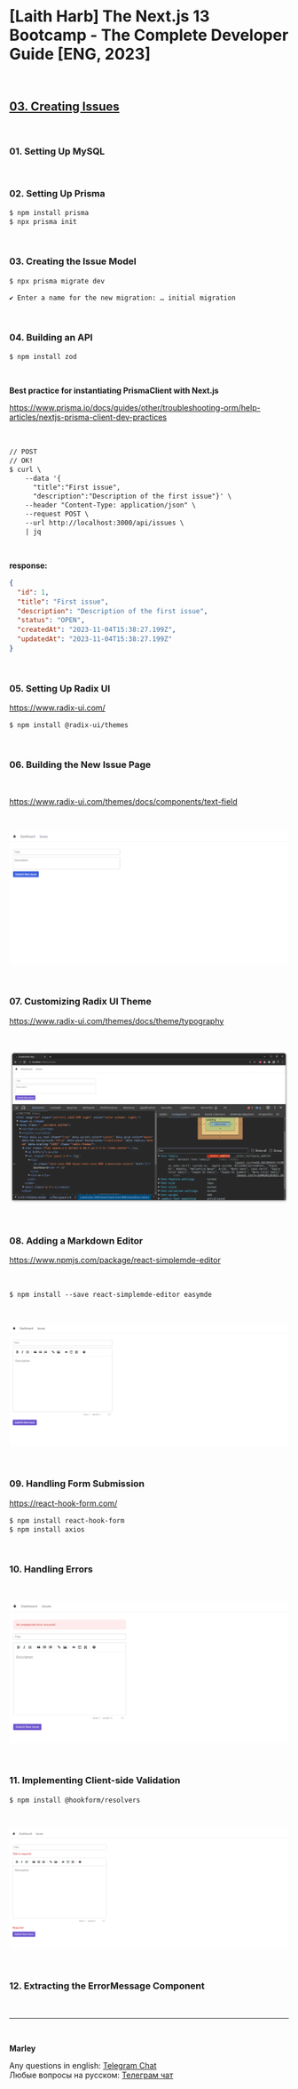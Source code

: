 # [Laith Harb] The Next.js 13 Bootcamp - The Complete Developer Guide [ENG, 2023]

<br/>

## [03. Creating Issues](https://github.com/webmakaka/Next.js-Projects-Build-an-Issue-Tracker/pull/1)

<br/>

### 01. Setting Up MySQL

<br/>

### 02. Setting Up Prisma

```
$ npm install prisma
$ npx prisma init
```

<br/>

### 03. Creating the Issue Model

```
$ npx prisma migrate dev
```

```
✔ Enter a name for the new migration: … initial migration
```

<br/>

### 04. Building an API

```
$ npm install zod
```

<br/>

**Best practice for instantiating PrismaClient with Next.js**

https://www.prisma.io/docs/guides/other/troubleshooting-orm/help-articles/nextjs-prisma-client-dev-practices

<br/>

```
// POST
// OK!
$ curl \
    --data '{
      "title":"First issue",
      "description":"Description of the first issue"}' \
    --header "Content-Type: application/json" \
    --request POST \
    --url http://localhost:3000/api/issues \
    | jq
```

<br/>

**response:**

```json
{
  "id": 1,
  "title": "First issue",
  "description": "Description of the first issue",
  "status": "OPEN",
  "createdAt": "2023-11-04T15:38:27.199Z",
  "updatedAt": "2023-11-04T15:38:27.199Z"
}
```

<br/>

### 05. Setting Up Radix UI

https://www.radix-ui.com/

```
$ npm install @radix-ui/themes
```

<br/>

### 06. Building the New Issue Page

<br/>

https://www.radix-ui.com/themes/docs/components/text-field

<br/>

![Application](/img/pic-ch03-img01.png?raw=true)

<br/>

### 07. Customizing Radix UI Theme

https://www.radix-ui.com/themes/docs/theme/typography

<br/>

![Application](/img/pic-ch03-img02.png?raw=true)

<br/>

### 08. Adding a Markdown Editor

https://www.npmjs.com/package/react-simplemde-editor

<br/>

```
$ npm install --save react-simplemde-editor easymde
```

<br/>

![Application](/img/pic-ch03-img03.png?raw=true)

<br/>

### 09. Handling Form Submission

https://react-hook-form.com/

```
$ npm install react-hook-form
$ npm install axios
```

<br/>

### 10. Handling Errors

<br/>

![Application](/img/pic-ch03-img04.png?raw=true)

<br/>

### 11. Implementing Client-side Validation

```
$ npm install @hookform/resolvers
```

<br/>

![Application](/img/pic-ch03-img05.png?raw=true)

<br/>

### 12. Extracting the ErrorMessage Component

<br/>

---

<br/>

**Marley**

Any questions in english: <a href="https://jsdev.org/chat/">Telegram Chat</a>  
Любые вопросы на русском: <a href="https://jsdev.ru/chat/">Телеграм чат</a>
